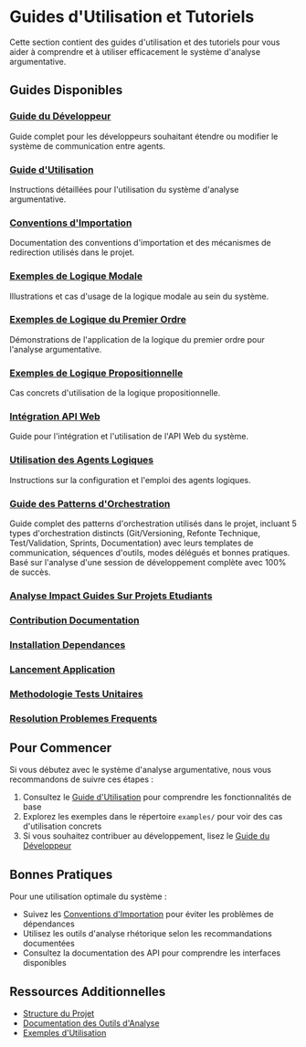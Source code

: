 # Guides d'Utilisation et Tutoriels

Cette section contient des guides d'utilisation et des tutoriels pour vous aider à comprendre et à utiliser efficacement le système d'analyse argumentative.

## Guides Disponibles

### [Guide du Développeur](./demarrage_rapide_developpement.md) <!-- TODO: Confirmer que 'demarrage_rapide_developpement.md' est le 'Guide du Développeur' attendu et ajuster la description si nécessaire. -->
Guide complet pour les développeurs souhaitant étendre ou modifier le système de communication entre agents.

### [Guide d'Utilisation](./presentation_fonctionnalites_cles.md) <!-- TODO: Confirmer que 'presentation_fonctionnalites_cles.md' est le 'Guide d'Utilisation' attendu et ajuster la description si nécessaire. -->
Instructions détaillées pour l'utilisation du système d'analyse argumentative.

### [Conventions d'Importation](../conventions_importation.md)
Documentation des conventions d'importation et des mécanismes de redirection utilisés dans le projet.

### [Exemples de Logique Modale](./exemples_logique_modale.md) <!-- TODO: Vérifier l'existence et le chemin de ce fichier. S'il n'existe pas ou est ailleurs, mettre à jour ou supprimer cette entrée. -->
Illustrations et cas d'usage de la logique modale au sein du système.

### [Exemples de Logique du Premier Ordre](./exemples_logique_premier_ordre.md) <!-- TODO: Vérifier l'existence et le chemin de ce fichier. S'il n'existe pas ou est ailleurs, mettre à jour ou supprimer cette entrée. -->
Démonstrations de l'application de la logique du premier ordre pour l'analyse argumentative.

### [Exemples de Logique Propositionnelle](./exemples_logique_propositionnelle.md) <!-- TODO: Vérifier l'existence et le chemin de ce fichier. S'il n'existe pas ou est ailleurs, mettre à jour ou supprimer cette entrée. -->
Cas concrets d'utilisation de la logique propositionnelle.

### [Intégration API Web](./guide_utilisation_api_web.md) <!-- TODO: Confirmer que 'guide_utilisation_api_web.md' est le guide 'Intégration API Web' attendu et ajuster la description si nécessaire. -->
Guide pour l'intégration et l'utilisation de l'API Web du système.

### [Utilisation des Agents Logiques](./utilisation_agents_logiques.md)
Instructions sur la configuration et l'emploi des agents logiques.

### [Guide des Patterns d'Orchestration](./GUIDE_PATTERNS_ORCHESTRATION_MODES.md)
Guide complet des patterns d'orchestration utilisés dans le projet, incluant 5 types d'orchestration distincts (Git/Versioning, Refonte Technique, Test/Validation, Sprints, Documentation) avec leurs templates de communication, séquences d'outils, modes délégués et bonnes pratiques. Basé sur l'analyse d'une session de développement complète avec 100% de succès.

### [Analyse Impact Guides Sur Projets Etudiants](./analyse_impact_guides_sur_projets_etudiants.md) <!-- TODO: Rédiger une brève description pour ce guide. -->

### [Contribution Documentation](./contribution_documentation.md) <!-- TODO: Rédiger une brève description pour ce guide. -->

### [Installation Dependances](./installation_dependances.md) <!-- TODO: Rédiger une brève description pour ce guide. -->

### [Lancement Application](./lancement_application.md) <!-- TODO: Rédiger une brève description pour ce guide. -->

### [Methodologie Tests Unitaires](./methodologie_tests_unitaires.md) <!-- TODO: Rédiger une brève description pour ce guide. -->

### [Resolution Problemes Frequents](./resolution_problemes_frequents.md) <!-- TODO: Rédiger une brève description pour ce guide. -->

## Pour Commencer

Si vous débutez avec le système d'analyse argumentative, nous vous recommandons de suivre ces étapes :

1. Consultez le [Guide d'Utilisation](./presentation_fonctionnalites_cles.md) <!-- TODO: Confirmer que 'presentation_fonctionnalites_cles.md' est le 'Guide d'Utilisation' attendu et ajuster la description si nécessaire. --> pour comprendre les fonctionnalités de base
2. Explorez les exemples dans le répertoire `examples/` pour voir des cas d'utilisation concrets
3. Si vous souhaitez contribuer au développement, lisez le [Guide du Développeur](./demarrage_rapide_developpement.md) <!-- TODO: Confirmer que 'demarrage_rapide_developpement.md' est le 'Guide du Développeur' attendu et ajuster la description si nécessaire. -->

## Bonnes Pratiques

Pour une utilisation optimale du système :

- Suivez les [Conventions d'Importation](../conventions_importation.md) pour éviter les problèmes de dépendances
- Utilisez les outils d'analyse rhétorique selon les recommandations documentées
- Consultez la documentation des API pour comprendre les interfaces disponibles

## Ressources Additionnelles

- [Structure du Projet](../structure_projet.md)
- [Documentation des Outils d'Analyse](../outils/README.md)
- [Exemples d'Utilisation](../../examples/README.md)